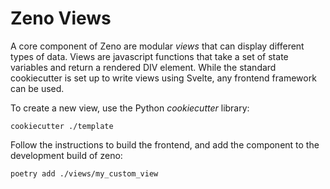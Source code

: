 # Zeno Views

A core component of Zeno are modular _views_ that can display different types of data.
Views are javascript functions that take a set of state variables and return a rendered DIV element.
While the standard cookiecutter is set up to write views using Svelte, any frontend framework can be used.

To create a new view, use the Python _cookiecutter_ library:

`cookiecutter ./template`

Follow the instructions to build the frontend, and add the component to the development build of zeno:

`poetry add ./views/my_custom_view`
